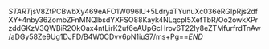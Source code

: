 $START$jsV8ZtPCBwbXy469eAFO1W096lU+5LdryaTYunuXc036eRGIpRjs2dfXY+4nby36ZombZFnMNQlbsdYXFSO88Kayk4NLqcpI5XefTbR/Oo2owkXPrzddGKzV3QWBiR2OkOax4ntLirK2uf6eAUpGcHrov6T22Iy8eZTMfurfrdTnAw/aDGy58Ze9Ug1DJFD/B4W0CDvv6pN1iuS7/ms+Pg==$END$